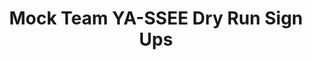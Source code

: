 ---
title: Mock Team YA-SSEE Dry Run Sign Ups
redirect_to: https://docs.google.com/spreadsheets/d/1LyFkg1pUKk-NXFXRlTADsiMZ9kHawN93/edit?usp=sharing&ouid=111064481524467079555&rtpof=true&sd=true
redirect_from: 
  - /YA-SSEEDryRuns
  - /ya-sseedryruns
---